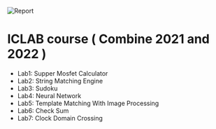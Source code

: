 ![Report](https://img.shields.io/badge/process-180nm-blue.svg)

# ICLAB course ( Combine 2021 and 2022 )

- Lab1: Supper Mosfet Calculator
- Lab2: String Matching Engine
- Lab3: Sudoku
- Lab4: Neural Network
- Lab5: Template Matching With Image Processing
- Lab6: Check Sum
- Lab7: Clock Domain Crossing